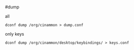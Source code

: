 #dump

all

```shell
dconf dump /org/cinammon > dump.conf
```


only keys

```shell
dconf dump /org/cinammon/desktop/keybindings/ > keys.conf
```


